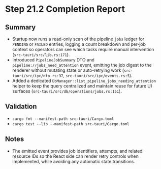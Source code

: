 # Step 21.2 Completion Report

## Summary
- Startup now runs a read-only scan of the pipeline `jobs` ledger for `PENDING` or `FAILED` entries, logging a count breakdown and per-job context so operators can see which tasks require manual intervention (`src-tauri/src/lib.rs:171`).
- Introduced `PipelineJobSummary` DTO and `pipeline://jobs_need_attention` event, emitting the job digest to the renderer without mutating state or auto-retrying work (`src-tauri/src/ipc/dto.rs:37`, `src-tauri/src/ipc/events.rs:5`).
- Added a dedicated `DbManager::list_pipeline_jobs_needing_attention` helper to keep the query centralized and maintain reuse for future UI surfaces (`src-tauri/src/db/operations/jobs.rs:151`).

## Validation
- `cargo fmt --manifest-path src-tauri/Cargo.toml`
- `cargo test --lib --manifest-path src-tauri/Cargo.toml`

## Notes
- The emitted event provides job identifiers, attempts, and related resource IDs so the React side can render retry controls when implemented, while avoiding any automatic state transitions.
